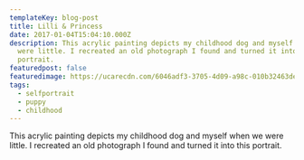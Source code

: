 ```yaml
---
templateKey: blog-post
title: Lilli & Princess
date: 2017-01-04T15:04:10.000Z
description: This acrylic painting depicts my childhood dog and myself when we
  were little. I recreated an old photograph I found and turned it into this
  portrait.
featuredpost: false
featuredimage: https://ucarecdn.com/6046adf3-3705-4d09-a98c-010b32463de0/IMG_4718.jpeg
tags:
  - selfportrait
  - puppy
  - childhood
---
```

This acrylic painting depicts my childhood dog and myself when we were little. I recreated an old photograph I found and turned it into this portrait.